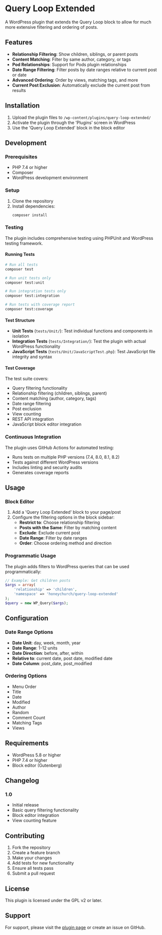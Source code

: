 # Query Loop Extended

A WordPress plugin that extends the Query Loop block to allow for much more extensive filtering and ordering of posts.

## Features

- **Relationship Filtering**: Show children, siblings, or parent posts
- **Content Matching**: Filter by same author, category, or tags
- **Pod Relationships**: Support for Pods plugin relationships
- **Date Range Filtering**: Filter posts by date ranges relative to current post or date
- **Advanced Ordering**: Order by views, matching tags, and more
- **Current Post Exclusion**: Automatically exclude the current post from results

## Installation

1. Upload the plugin files to `/wp-content/plugins/query-loop-extended/`
2. Activate the plugin through the 'Plugins' screen in WordPress
3. Use the 'Query Loop Extended' block in the block editor

## Development

### Prerequisites

- PHP 7.4 or higher
- Composer
- WordPress development environment

### Setup

1. Clone the repository
2. Install dependencies:
   ```bash
   composer install
   ```

### Testing

The plugin includes comprehensive testing using PHPUnit and WordPress testing framework.

#### Running Tests

```bash
# Run all tests
composer test

# Run unit tests only
composer test:unit

# Run integration tests only
composer test:integration

# Run tests with coverage report
composer test:coverage
```

#### Test Structure

- **Unit Tests** (`tests/Unit/`): Test individual functions and components in isolation
- **Integration Tests** (`tests/Integration/`): Test the plugin with actual WordPress functionality
- **JavaScript Tests** (`tests/Unit/JavaScriptTest.php`): Test JavaScript file integrity and syntax

#### Test Coverage

The test suite covers:
- Query filtering functionality
- Relationship filtering (children, siblings, parent)
- Content matching (author, category, tags)
- Date range filtering
- Post exclusion
- View counting
- REST API integration
- JavaScript block editor integration

### Continuous Integration

The plugin uses GitHub Actions for automated testing:
- Runs tests on multiple PHP versions (7.4, 8.0, 8.1, 8.2)
- Tests against different WordPress versions
- Includes linting and security audits
- Generates coverage reports

## Usage

### Block Editor

1. Add a 'Query Loop Extended' block to your page/post
2. Configure the filtering options in the block sidebar:
   - **Restrict to**: Choose relationship filtering
   - **Posts with the Same**: Filter by matching content
   - **Exclude**: Exclude current post
   - **Date Range**: Filter by date ranges
   - **Order**: Choose ordering method and direction

### Programmatic Usage

The plugin adds filters to WordPress queries that can be used programmatically:

```php
// Example: Get children posts
$args = array(
    'relationship' => 'children',
    'namespace' => 'honeychurch/query-loop-extended'
);
$query = new WP_Query($args);
```

## Configuration

### Date Range Options

- **Date Unit**: day, week, month, year
- **Date Range**: 1-12 units
- **Date Direction**: before, after, within
- **Relative to**: current date, post date, modified date
- **Date Column**: post_date, post_modified

### Ordering Options

- Menu Order
- Title
- Date
- Modified
- Author
- Random
- Comment Count
- Matching Tags
- Views

## Requirements

- WordPress 5.8 or higher
- PHP 7.4 or higher
- Block editor (Gutenberg)

## Changelog

### 1.0
- Initial release
- Basic query filtering functionality
- Block editor integration
- View counting feature

## Contributing

1. Fork the repository
2. Create a feature branch
3. Make your changes
4. Add tests for new functionality
5. Ensure all tests pass
6. Submit a pull request

## License

This plugin is licensed under the GPL v2 or later.

## Support

For support, please visit the [plugin page](https://mark.honeychurch.org/query-loop-extended) or create an issue on GitHub.

